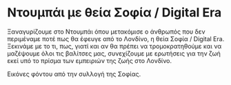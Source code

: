 # Ντουμπάι με θεία Σοφία / Digital Era

Ξαναγυρίζουμε στο Ντουμπάι όπου μετακόμισε ο άνθρωπός που δεν περιμέναμε ποτέ πως θα έφευγε από το Λονδίνο, η θεία Σοφία / Digital Era. Ξεκινάμε με το τι, πως, γιατί και αν θα πρέπει να τρομοκρατηθούμε και να μαζέψουμε όλοι τις βαλίτσες μας, συνεχίζουμε με ερωτήσεις για την ζωή εκεί υπό το πρίσμα των εμπειριών της ζωής στο Λονδίνο.

Εικόνες φόντου από την συλλογή της Σοφίας.

